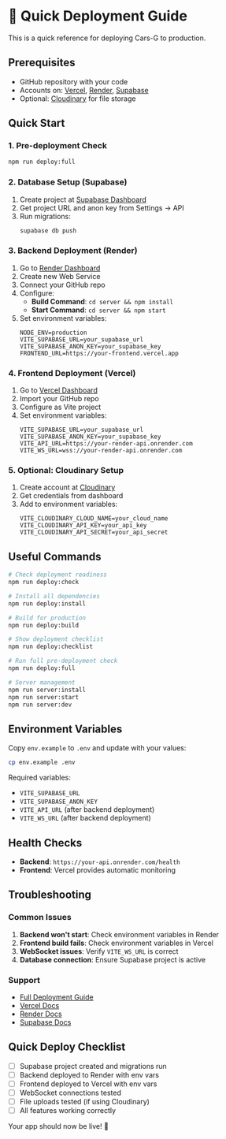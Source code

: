 # 🚀 Quick Deployment Guide

This is a quick reference for deploying Cars-G to production.

## Prerequisites

- GitHub repository with your code
- Accounts on: [Vercel](https://vercel.com), [Render](https://render.com), [Supabase](https://supabase.com)
- Optional: [Cloudinary](https://cloudinary.com) for file storage

## Quick Start

### 1. Pre-deployment Check
```bash
npm run deploy:full
```

### 2. Database Setup (Supabase)
1. Create project at [Supabase Dashboard](https://app.supabase.com)
2. Get project URL and anon key from Settings → API
3. Run migrations:
   ```bash
   supabase db push
   ```

### 3. Backend Deployment (Render)
1. Go to [Render Dashboard](https://dashboard.render.com)
2. Create new Web Service
3. Connect your GitHub repo
4. Configure:
   - **Build Command**: `cd server && npm install`
   - **Start Command**: `cd server && npm start`
5. Set environment variables:
   ```
   NODE_ENV=production
   VITE_SUPABASE_URL=your_supabase_url
   VITE_SUPABASE_ANON_KEY=your_supabase_key
   FRONTEND_URL=https://your-frontend.vercel.app
   ```

### 4. Frontend Deployment (Vercel)
1. Go to [Vercel Dashboard](https://vercel.com/dashboard)
2. Import your GitHub repo
3. Configure as Vite project
4. Set environment variables:
   ```
   VITE_SUPABASE_URL=your_supabase_url
   VITE_SUPABASE_ANON_KEY=your_supabase_key
   VITE_API_URL=https://your-render-api.onrender.com
   VITE_WS_URL=wss://your-render-api.onrender.com
   ```

### 5. Optional: Cloudinary Setup
1. Create account at [Cloudinary](https://cloudinary.com)
2. Get credentials from dashboard
3. Add to environment variables:
   ```
   VITE_CLOUDINARY_CLOUD_NAME=your_cloud_name
   VITE_CLOUDINARY_API_KEY=your_api_key
   VITE_CLOUDINARY_API_SECRET=your_api_secret
   ```

## Useful Commands

```bash
# Check deployment readiness
npm run deploy:check

# Install all dependencies
npm run deploy:install

# Build for production
npm run deploy:build

# Show deployment checklist
npm run deploy:checklist

# Run full pre-deployment check
npm run deploy:full

# Server management
npm run server:install
npm run server:start
npm run server:dev
```

## Environment Variables

Copy `env.example` to `.env` and update with your values:

```bash
cp env.example .env
```

Required variables:
- `VITE_SUPABASE_URL`
- `VITE_SUPABASE_ANON_KEY`
- `VITE_API_URL` (after backend deployment)
- `VITE_WS_URL` (after backend deployment)

## Health Checks

- **Backend**: `https://your-api.onrender.com/health`
- **Frontend**: Vercel provides automatic monitoring

## Troubleshooting

### Common Issues

1. **Backend won't start**: Check environment variables in Render
2. **Frontend build fails**: Check environment variables in Vercel
3. **WebSocket issues**: Verify `VITE_WS_URL` is correct
4. **Database connection**: Ensure Supabase project is active

### Support

- [Full Deployment Guide](DEPLOYMENT.md)
- [Vercel Docs](https://vercel.com/docs)
- [Render Docs](https://render.com/docs)
- [Supabase Docs](https://supabase.com/docs)

## Quick Deploy Checklist

- [ ] Supabase project created and migrations run
- [ ] Backend deployed to Render with env vars
- [ ] Frontend deployed to Vercel with env vars
- [ ] WebSocket connections tested
- [ ] File uploads tested (if using Cloudinary)
- [ ] All features working correctly

Your app should now be live! 🎉 